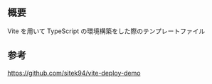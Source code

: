 ## 概要

Vite を用いて TypeScript の環境構築をした際のテンプレートファイル

## 参考

https://github.com/sitek94/vite-deploy-demo
